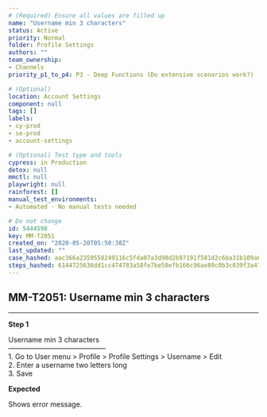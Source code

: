 ```yaml
---
# (Required) Ensure all values are filled up
name: "Username min 3 characters"
status: Active
priority: Normal
folder: Profile Settings
authors: ""
team_ownership: 
- Channels
priority_p1_to_p4: P3 - Deep Functions (Do extensive scenarios work?)

# (Optional)
location: Account Settings
component: null
tags: []
labels: 
- cy-prod
- se-prod
- account-settings

# (Optional) Test type and tools
cypress: in Production
detox: null
mmctl: null
playwright: null
rainforest: []
manual_test_environments: 
- Automated - No manual tests needed

# Do not change
id: 5444598
key: MM-T2051
created_on: "2020-05-20T05:50:38Z"
last_updated: ""
case_hashed: aac366a2359558249116c5fda07a3d90d2b97191f581d2c6ba31b109a6645c4a26fe5eadb6063908da3f7a00ba35f467
steps_hashed: 6144725636dd1cc474783a58fe7be50efb166c96ae89c0b3c039f3a4777b86701795435cc1cda5926aae6071916315d5
---
```


<!-- (Auto-generated) Based on frontmatter's "key" and "name" -->

## MM-T2051: Username min 3 characters

---

**Step 1**

Username min 3 characters\
——————————————\
1\. Go to User menu > Profile > Profile Settings > Username > Edit\
2\. Enter a username two letters long\
3\. Save

**Expected**

Shows error message.
